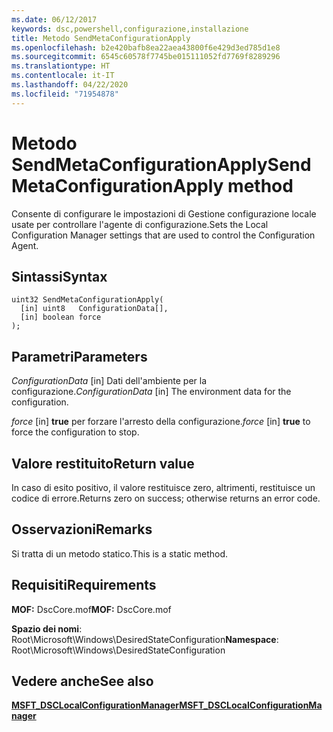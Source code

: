 ```yaml
---
ms.date: 06/12/2017
keywords: dsc,powershell,configurazione,installazione
title: Metodo SendMetaConfigurationApply
ms.openlocfilehash: b2e420bafb8ea22aea43800f6e429d3ed785d1e8
ms.sourcegitcommit: 6545c60578f7745be015111052fd7769f8289296
ms.translationtype: HT
ms.contentlocale: it-IT
ms.lasthandoff: 04/22/2020
ms.locfileid: "71954878"
---
```

# <a name="sendmetaconfigurationapply-method"></a><span data-ttu-id="e1bc3-103">Metodo SendMetaConfigurationApply</span><span class="sxs-lookup"><span data-stu-id="e1bc3-103">SendMetaConfigurationApply method</span></span>

<span data-ttu-id="e1bc3-104">Consente di configurare le impostazioni di Gestione configurazione locale usate per controllare l'agente di configurazione.</span><span class="sxs-lookup"><span data-stu-id="e1bc3-104">Sets the Local Configuration Manager settings that are used to control the Configuration Agent.</span></span>

## <a name="syntax"></a><span data-ttu-id="e1bc3-105">Sintassi</span><span class="sxs-lookup"><span data-stu-id="e1bc3-105">Syntax</span></span>

```mof
uint32 SendMetaConfigurationApply(
  [in] uint8   ConfigurationData[],
  [in] boolean force
);
```

## <a name="parameters"></a><span data-ttu-id="e1bc3-106">Parametri</span><span class="sxs-lookup"><span data-stu-id="e1bc3-106">Parameters</span></span>

<span data-ttu-id="e1bc3-107">*ConfigurationData* \[in\] Dati dell'ambiente per la configurazione.</span><span class="sxs-lookup"><span data-stu-id="e1bc3-107">*ConfigurationData* \[in\] The environment data for the configuration.</span></span>

<span data-ttu-id="e1bc3-108">*force* \[in\] **true** per forzare l'arresto della configurazione.</span><span class="sxs-lookup"><span data-stu-id="e1bc3-108">*force* \[in\] **true** to force the configuration to stop.</span></span>

## <a name="return-value"></a><span data-ttu-id="e1bc3-109">Valore restituito</span><span class="sxs-lookup"><span data-stu-id="e1bc3-109">Return value</span></span>

<span data-ttu-id="e1bc3-110">In caso di esito positivo, il valore restituisce zero, altrimenti, restituisce un codice di errore.</span><span class="sxs-lookup"><span data-stu-id="e1bc3-110">Returns zero on success; otherwise returns an error code.</span></span>

## <a name="remarks"></a><span data-ttu-id="e1bc3-111">Osservazioni</span><span class="sxs-lookup"><span data-stu-id="e1bc3-111">Remarks</span></span>

<span data-ttu-id="e1bc3-112">Si tratta di un metodo statico.</span><span class="sxs-lookup"><span data-stu-id="e1bc3-112">This is a static method.</span></span>

## <a name="requirements"></a><span data-ttu-id="e1bc3-113">Requisiti</span><span class="sxs-lookup"><span data-stu-id="e1bc3-113">Requirements</span></span>

<span data-ttu-id="e1bc3-114">**MOF:** DscCore.mof</span><span class="sxs-lookup"><span data-stu-id="e1bc3-114">**MOF:** DscCore.mof</span></span>

<span data-ttu-id="e1bc3-115">**Spazio dei nomi**: Root\Microsoft\Windows\DesiredStateConfiguration</span><span class="sxs-lookup"><span data-stu-id="e1bc3-115">**Namespace**: Root\Microsoft\Windows\DesiredStateConfiguration</span></span>

## <a name="see-also"></a><span data-ttu-id="e1bc3-116">Vedere anche</span><span class="sxs-lookup"><span data-stu-id="e1bc3-116">See also</span></span>

[<span data-ttu-id="e1bc3-117">**MSFT_DSCLocalConfigurationManager**</span><span class="sxs-lookup"><span data-stu-id="e1bc3-117">**MSFT_DSCLocalConfigurationManager**</span></span>](msft-dsclocalconfigurationmanager.md)
